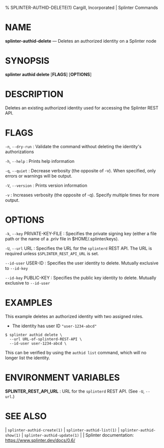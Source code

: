 % SPLINTER-AUTHID-DELETE(1) Cargill, Incorporated | Splinter Commands
<!--
  Copyright 2018-2021 Cargill Incorporated
  Licensed under Creative Commons Attribution 4.0 International License
  https://creativecommons.org/licenses/by/4.0/
-->

NAME
====

**splinter-authid-delete** — Deletes an authorized identity on a Splinter node

SYNOPSIS
========
**splinter authid delete** \[**FLAGS**\] \[**OPTIONS**\]

DESCRIPTION
===========
Deletes an existing authorized identity used for accessing the Splinter REST
API.

FLAGS
=====
`-n`, `--dry-run`
: Validate the command without deleting the identity's authorizations

`-h`, `--help`
: Prints help information

`-q`, `--quiet`
: Decrease verbosity (the opposite of -v). When specified, only errors or
  warnings will be output.

`-V`, `--version`
: Prints version information

`-v`
: Increases verbosity (the opposite of -q). Specify multiple times for more
  output.

OPTIONS
=======
`-k`, `--key` PRIVATE-KEY-FILE
: Specifies the private signing key (either a file path or the name of a
  .priv file in $HOME/.splinter/keys).

`-U`, `--url` URL
: Specifies the URL for the `splinterd` REST API. The URL is required unless
  `$SPLINTER_REST_API_URL` is set.

`--id-user` USER-ID
: Specifies the user identity to delete. Mutually exclusive to `--id-key`

`--id-key` PUBLIC-KEY
: Specifies the public key identity to delete. Mutually exclusive to `--id-user`

EXAMPLES
========
This example deletes an authorized identity with two assigned roles.

* The identity has user ID `"user-1234-abcd"`

```
$ splinter authid delete \
  --url URL-of-splinterd-REST-API \
  --id-user user-1234-abcd \
```

This can be verified by using the `authid list` command, which will no longer
list the identity.

ENVIRONMENT VARIABLES
=====================
**SPLINTER_REST_API_URL**
: URL for the `splinterd` REST API. (See `-U`, `--url`.)

SEE ALSO
========
| `splinter-authid-create(1)`
| `splinter-authid-list(1)`
| `splinter-authid-show(1)`
| `splinter-authid-update(1)`
|
| Splinter documentation: https://www.splinter.dev/docs/0.6/
